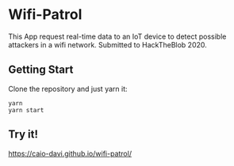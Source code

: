 # Wifi-Patrol

This App request real-time data to an IoT device to detect possible attackers in a wifi network.
Submitted to HackTheBlob 2020.

## Getting Start

Clone the repository and just yarn it:

```
yarn 
yarn start
```

## Try it!

https://caio-davi.github.io/wifi-patrol/

